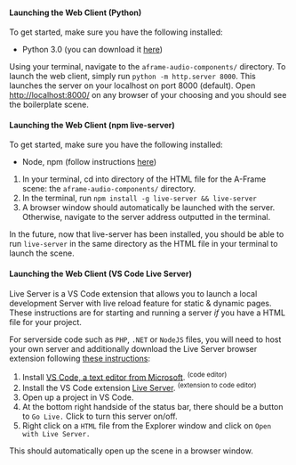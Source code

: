 #### Launching the Web Client (Python)

To get started, make sure you have the following installed: <br/>

* Python 3.0 (you can download it [here](www.python.org/downloads/))

Using your terminal, navigate to the `aframe-audio-components/` directory. To launch the web client, simply run `python -m http.server 8000`. This launches the server on your localhost on port 8000 (default). Open [http://localhost:8000/](http://localhost:8000/) on any browser of your choosing and you should see the boilerplate scene. 

#### Launching the Web Client (npm live-server)
To get started, make sure you have the following installed:
 <br/>

* Node, npm (follow instructions [here](https://docs.npmjs.com/downloading-and-installing-node-js-and-npm))

1. In your terminal, cd into directory of the HTML file for the A-Frame scene: the  `aframe-audio-components/` directory.
2. In the terminal, run `npm install -g live-server && live-server`
3. A browser window should automatically be launched with the server. Otherwise, navigate to the server address outputted in the terminal.

In the future, now that live-server has been installed, you should be able to run `live-server` in the same directory as the HTML file in your terminal to launch the scene.

#### Launching the Web Client (VS Code Live Server)
Live Server is a VS Code extension that allows you to launch a local development Server with live reload feature for static & dynamic pages.
These instructions are for starting and running a server *if* you have a HTML file for your project. 

For serverside code such as `PHP`, `.NET` or `NodeJS` files, you will need to host your own server and additionally download the Live Server browser extension following [these instructions]():

1. Install [VS Code, a text editor from Microsoft](https://code.visualstudio.com/download). <sup>(code editor)</sup>
2. Install the VS Code extension [Live Server](https://marketplace.visualstudio.com/items?itemName=ritwickdey.LiveServer). <sup>(extension to code editor)</sup>
3. Open up a project in VS Code.
4. At the bottom right handside of the status bar, there should be a button to `Go Live.` Click to turn this server on/off.
5. Right click on a `HTML` file from the Explorer window and click on `Open with Live Server.`

This should automatically open up the scene in a browser window.
